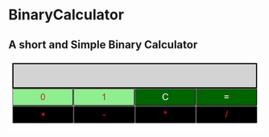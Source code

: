# BinaryCalculator
A short and Simple Binary Calculator
------------------------------------
![ScreenShot of the Project](https://github.com/cyrobotcoder/binarycalculator/blob/main/screenshot.JPG?raw=true)
